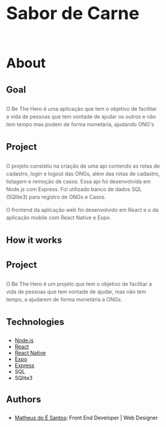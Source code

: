 <h1 style="font-size: 48px; line-height: 58px;">Sabor de Carne</h1>

<img src="readme/Captura de tela 2020-03-28 19:23:04.png" alt="">

<h2 style="font-size: 36px; line-height: 46px;">About</h2>

<h3 style="font-size: 24px; line-height: 34px;">Goal</h3>
<p style="font-size: 14px; max-width: 30em; line-height: 1.5em; opacity: .7;">
    O Be The Hero é uma aplicação que tem o objetivo de facilitar a vida de pessoas que tem vontade
    de ajudar os outros e não tem tempo mas podem de forma monetária, ajudando ONG's
</p>

<h3 style="font-size: 24px; line-height: 34px;">Project</h3>
<p style="font-size: 14px; max-width: 30em; line-height: 1.5em; opacity: .7;">
    O projeto consistiu na criação de uma api contendo as rotas de cadastro, login e 
    logout das ONGs, além das rotas de cadastro, listagem e remoção de casos. Essa api foi desenvolvida
    em Node.js com Express. Foi utilizado banco de dados SQL (SQlite3) para registro de ONGs e
    Casos.
</p>
<p style="font-size: 14px; max-width: 30em; line-height: 1.5em; opacity: .7;">
    O frontend da aplicação web foi desenvolvido em React e o da aplicação mobile com React Native
    e Expo.
</p>

<h3 style="font-size: 24px; line-height: 34px;">How it works</h3>
<p style="font-size: 14px; max-width: 30em; line-height: 1.5em; opacity: .7;">
    
</p>

<h3 style="font-size: 24px; line-height: 34px;">Project</h3>
<p style="font-size: 14px; max-width: 30em; line-height: 1.5em; opacity: .7;">
    O Be The Hero é um projeto que tem o objetivo de facilitar a vida de pessoas que tem vontade
    de ajudar, mas não tem tempo, a ajudarem de forma monetária a ONGs.
</p>

<h3 style="font-size: 24px; line-height: 34px;">Technologies</h3>
<ul>
    <li><a href="https://nodejs.org/en/">Node.js</a></li>
    <li><a href="https://reactjs.org">React</a></li>
    <li><a href="https://facebook.github.io/react-native/">React Native</a></li>
    <li><a href="https://expo.io/">Expo</a></li>
    <li><a href="https://expressjs.com">Express</a></li>
    <li>SQL</li>
    <li>SQlite3</li>
</ul>

<h3 style="font-size: 24px; line-height: 34px;">Authors</h3>
<ul>
    <li><a href="https://www.linkedin.com/in/matheusdoe-dev/">Matheus do É Santos</a>: Front End Developer | Web Designer</li>
</ul>

<img src="readme/Captura de tela 2020-03-28 19:23:20.png" alt="">

<img src="readme/Captura de tela 2020-03-28 19:23:33.png" alt="">

<img src="readme/Captura de tela 2020-03-28 19:26:51.png" alt="">
